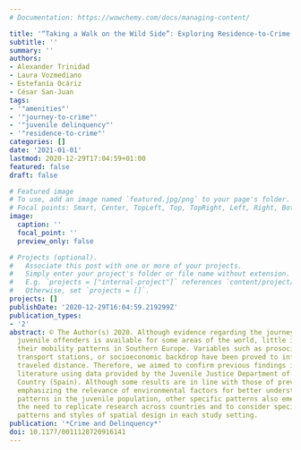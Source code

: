 ```yaml
---
# Documentation: https://wowchemy.com/docs/managing-content/

title: '“Taking a Walk on the Wild Side”: Exploring Residence-to-Crime in Juveniles'
subtitle: ''
summary: ''
authors:
- Alexander Trinidad
- Laura Vozmediano
- Estefanía Ocáriz
- César San-Juan
tags:
- '"amenities"'
- '"journey-to-crime"'
- '"juvenile delinquency"'
- '"residence-to-crime"'
categories: []
date: '2021-01-01'
lastmod: 2020-12-29T17:04:59+01:00
featured: false
draft: false

# Featured image
# To use, add an image named `featured.jpg/png` to your page's folder.
# Focal points: Smart, Center, TopLeft, Top, TopRight, Left, Right, BottomLeft, Bottom, BottomRight.
image:
  caption: ''
  focal_point: ''
  preview_only: false

# Projects (optional).
#   Associate this post with one or more of your projects.
#   Simply enter your project's folder or file name without extension.
#   E.g. `projects = ["internal-project"]` references `content/project/deep-learning/index.md`.
#   Otherwise, set `projects = []`.
projects: []
publishDate: '2020-12-29T16:04:59.219299Z'
publication_types:
- '2'
abstract: © The Author(s) 2020. Although evidence regarding the journey-to-crime in
  juvenile offenders is available for some areas of the world, little is known about
  their mobility patterns in Southern Europe. Variables such as prosocial facilities,
  transport stations, or socioeconomic backdrop have been proved to influence the
  traveled distance. Therefore, we aimed to confirm previous findings in the journey-to-crime
  literature using data provided by the Juvenile Justice Department of the Basque
  Country (Spain). Although some results are in line with those of previous studies,
  emphasizing the relevance of environmental factors for better understanding crime
  patterns in the juvenile population, other specific patterns also emerged that suggest
  the need to replicate research across countries and to consider specific behavior
  patterns and styles of spatial design in each study setting.
publication: '*Crime and Delinquency*'
doi: 10.1177/0011128720916141
---
```

